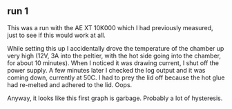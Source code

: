 ## run 1

This was a run with the AE XT 10K000 which I had previously measured, just to see if this would work at all.

While setting this up I accidentally drove the temperature of the chamber up very high (12V, 3A into the peltier, with the hot side going into the chamber, for about 10 minutes).  When I noticed it was drawing current, I shut off the power supply.  A few minutes later I checked the log output and it was coming down, currently at 50C.  I had to prey the lid off because the hot glue had re-melted and adhered to the lid.  Oops.

Anyway, it looks like this first graph is garbage.  Probably a lot of hysteresis.
